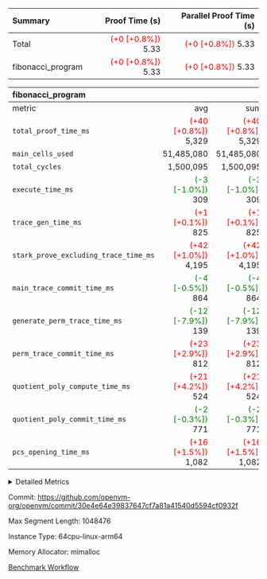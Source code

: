 | Summary | Proof Time (s) | Parallel Proof Time (s) |
|:---|---:|---:|
| Total | <span style='color: red'>(+0 [+0.8%])</span> 5.33 | <span style='color: red'>(+0 [+0.8%])</span> 5.33 |
| fibonacci_program | <span style='color: red'>(+0 [+0.8%])</span> 5.33 | <span style='color: red'>(+0 [+0.8%])</span> 5.33 |


| fibonacci_program |||||
|:---|---:|---:|---:|---:|
|metric|avg|sum|max|min|
| `total_proof_time_ms ` | <span style='color: red'>(+40 [+0.8%])</span> 5,329 | <span style='color: red'>(+40 [+0.8%])</span> 5,329 | <span style='color: red'>(+40 [+0.8%])</span> 5,329 | <span style='color: red'>(+40 [+0.8%])</span> 5,329 |
| `main_cells_used     ` |  51,485,080 |  51,485,080 |  51,485,080 |  51,485,080 |
| `total_cycles        ` |  1,500,095 |  1,500,095 |  1,500,095 |  1,500,095 |
| `execute_time_ms     ` | <span style='color: green'>(-3 [-1.0%])</span> 309 | <span style='color: green'>(-3 [-1.0%])</span> 309 | <span style='color: green'>(-3 [-1.0%])</span> 309 | <span style='color: green'>(-3 [-1.0%])</span> 309 |
| `trace_gen_time_ms   ` | <span style='color: red'>(+1 [+0.1%])</span> 825 | <span style='color: red'>(+1 [+0.1%])</span> 825 | <span style='color: red'>(+1 [+0.1%])</span> 825 | <span style='color: red'>(+1 [+0.1%])</span> 825 |
| `stark_prove_excluding_trace_time_ms` | <span style='color: red'>(+42 [+1.0%])</span> 4,195 | <span style='color: red'>(+42 [+1.0%])</span> 4,195 | <span style='color: red'>(+42 [+1.0%])</span> 4,195 | <span style='color: red'>(+42 [+1.0%])</span> 4,195 |
| `main_trace_commit_time_ms` | <span style='color: green'>(-4 [-0.5%])</span> 864 | <span style='color: green'>(-4 [-0.5%])</span> 864 | <span style='color: green'>(-4 [-0.5%])</span> 864 | <span style='color: green'>(-4 [-0.5%])</span> 864 |
| `generate_perm_trace_time_ms` | <span style='color: green'>(-12 [-7.9%])</span> 139 | <span style='color: green'>(-12 [-7.9%])</span> 139 | <span style='color: green'>(-12 [-7.9%])</span> 139 | <span style='color: green'>(-12 [-7.9%])</span> 139 |
| `perm_trace_commit_time_ms` | <span style='color: red'>(+23 [+2.9%])</span> 812 | <span style='color: red'>(+23 [+2.9%])</span> 812 | <span style='color: red'>(+23 [+2.9%])</span> 812 | <span style='color: red'>(+23 [+2.9%])</span> 812 |
| `quotient_poly_compute_time_ms` | <span style='color: red'>(+21 [+4.2%])</span> 524 | <span style='color: red'>(+21 [+4.2%])</span> 524 | <span style='color: red'>(+21 [+4.2%])</span> 524 | <span style='color: red'>(+21 [+4.2%])</span> 524 |
| `quotient_poly_commit_time_ms` | <span style='color: green'>(-2 [-0.3%])</span> 771 | <span style='color: green'>(-2 [-0.3%])</span> 771 | <span style='color: green'>(-2 [-0.3%])</span> 771 | <span style='color: green'>(-2 [-0.3%])</span> 771 |
| `pcs_opening_time_ms ` | <span style='color: red'>(+16 [+1.5%])</span> 1,082 | <span style='color: red'>(+16 [+1.5%])</span> 1,082 | <span style='color: red'>(+16 [+1.5%])</span> 1,082 | <span style='color: red'>(+16 [+1.5%])</span> 1,082 |



<details>
<summary>Detailed Metrics</summary>

| group | num_segments | keygen_time_ms | commit_exe_time_ms |
| --- | --- | --- | --- |
| fibonacci_program | 1 | 407 | 5 | 

| group | air_name | quotient_deg | interactions | constraints |
| --- | --- | --- | --- | --- |
| fibonacci_program | AccessAdapterAir<16> | 4 | 5 | 11 | 
| fibonacci_program | AccessAdapterAir<2> | 4 | 5 | 11 | 
| fibonacci_program | AccessAdapterAir<32> | 4 | 5 | 11 | 
| fibonacci_program | AccessAdapterAir<4> | 4 | 5 | 11 | 
| fibonacci_program | AccessAdapterAir<64> | 4 | 5 | 11 | 
| fibonacci_program | AccessAdapterAir<8> | 4 | 5 | 11 | 
| fibonacci_program | BitwiseOperationLookupAir<8> | 2 | 2 | 4 | 
| fibonacci_program | MemoryMerkleAir<8> | 4 | 4 | 38 | 
| fibonacci_program | PersistentBoundaryAir<8> | 4 | 3 | 5 | 
| fibonacci_program | PhantomAir | 4 | 3 | 4 | 
| fibonacci_program | Poseidon2PeripheryAir<BabyBearParameters>, 1> | 2 | 1 | 286 | 
| fibonacci_program | ProgramAir | 1 | 1 | 4 | 
| fibonacci_program | RangeTupleCheckerAir<2> | 1 | 1 | 4 | 
| fibonacci_program | Rv32HintStoreAir | 4 | 19 | 21 | 
| fibonacci_program | VariableRangeCheckerAir | 1 | 1 | 4 | 
| fibonacci_program | VmAirWrapper<Rv32BaseAluAdapterAir, BaseAluCoreAir<4, 8> | 4 | 19 | 30 | 
| fibonacci_program | VmAirWrapper<Rv32BaseAluAdapterAir, LessThanCoreAir<4, 8> | 4 | 17 | 35 | 
| fibonacci_program | VmAirWrapper<Rv32BaseAluAdapterAir, ShiftCoreAir<4, 8> | 4 | 23 | 84 | 
| fibonacci_program | VmAirWrapper<Rv32BranchAdapterAir, BranchEqualCoreAir<4> | 4 | 11 | 17 | 
| fibonacci_program | VmAirWrapper<Rv32BranchAdapterAir, BranchLessThanCoreAir<4, 8> | 4 | 13 | 32 | 
| fibonacci_program | VmAirWrapper<Rv32CondRdWriteAdapterAir, Rv32JalLuiCoreAir> | 4 | 10 | 15 | 
| fibonacci_program | VmAirWrapper<Rv32JalrAdapterAir, Rv32JalrCoreAir> | 4 | 16 | 16 | 
| fibonacci_program | VmAirWrapper<Rv32LoadStoreAdapterAir, LoadSignExtendCoreAir<4, 8> | 4 | 18 | 21 | 
| fibonacci_program | VmAirWrapper<Rv32LoadStoreAdapterAir, LoadStoreCoreAir<4> | 4 | 17 | 27 | 
| fibonacci_program | VmAirWrapper<Rv32MultAdapterAir, DivRemCoreAir<4, 8> | 4 | 25 | 72 | 
| fibonacci_program | VmAirWrapper<Rv32MultAdapterAir, MulHCoreAir<4, 8> | 4 | 24 | 23 | 
| fibonacci_program | VmAirWrapper<Rv32MultAdapterAir, MultiplicationCoreAir<4, 8> | 4 | 19 | 13 | 
| fibonacci_program | VmAirWrapper<Rv32RdWriteAdapterAir, Rv32AuipcCoreAir> | 4 | 11 | 12 | 
| fibonacci_program | VmConnectorAir | 4 | 3 | 8 | 

| group | air_name | segment | rows | prep_cols | perm_cols | main_cols | cells |
| --- | --- | --- | --- | --- | --- | --- | --- |
| fibonacci_program | AccessAdapterAir<8> | 0 | 32 |  | 12 | 17 | 928 | 
| fibonacci_program | BitwiseOperationLookupAir<8> | 0 | 65,536 | 3 | 8 | 2 | 655,360 | 
| fibonacci_program | MemoryMerkleAir<8> | 0 | 256 |  | 12 | 32 | 11,264 | 
| fibonacci_program | PersistentBoundaryAir<8> | 0 | 32 |  | 8 | 20 | 896 | 
| fibonacci_program | PhantomAir | 0 | 2 |  | 8 | 6 | 28 | 
| fibonacci_program | Poseidon2PeripheryAir<BabyBearParameters>, 1> | 0 | 256 |  | 8 | 300 | 78,848 | 
| fibonacci_program | ProgramAir | 0 | 4,096 |  | 8 | 10 | 73,728 | 
| fibonacci_program | RangeTupleCheckerAir<2> | 0 | 524,288 | 2 | 8 | 1 | 4,718,592 | 
| fibonacci_program | Rv32HintStoreAir | 0 | 4 |  | 24 | 32 | 224 | 
| fibonacci_program | VariableRangeCheckerAir | 0 | 262,144 | 2 | 8 | 1 | 2,359,296 | 
| fibonacci_program | VmAirWrapper<Rv32BaseAluAdapterAir, BaseAluCoreAir<4, 8> | 0 | 1,048,576 |  | 28 | 36 | 67,108,864 | 
| fibonacci_program | VmAirWrapper<Rv32BaseAluAdapterAir, LessThanCoreAir<4, 8> | 0 | 524,288 |  | 24 | 37 | 31,981,568 | 
| fibonacci_program | VmAirWrapper<Rv32BranchAdapterAir, BranchEqualCoreAir<4> | 0 | 262,144 |  | 16 | 26 | 11,010,048 | 
| fibonacci_program | VmAirWrapper<Rv32BranchAdapterAir, BranchLessThanCoreAir<4, 8> | 0 | 4 |  | 20 | 32 | 208 | 
| fibonacci_program | VmAirWrapper<Rv32CondRdWriteAdapterAir, Rv32JalLuiCoreAir> | 0 | 131,072 |  | 16 | 18 | 4,456,448 | 
| fibonacci_program | VmAirWrapper<Rv32JalrAdapterAir, Rv32JalrCoreAir> | 0 | 16 |  | 20 | 28 | 768 | 
| fibonacci_program | VmAirWrapper<Rv32LoadStoreAdapterAir, LoadStoreCoreAir<4> | 0 | 16 |  | 28 | 40 | 1,088 | 
| fibonacci_program | VmAirWrapper<Rv32RdWriteAdapterAir, Rv32AuipcCoreAir> | 0 | 8 |  | 16 | 21 | 296 | 
| fibonacci_program | VmConnectorAir | 0 | 2 | 1 | 8 | 4 | 24 | 

| group | segment | trace_gen_time_ms | total_proof_time_ms | total_cycles | total_cells | stark_prove_excluding_trace_time_ms | quotient_poly_compute_time_ms | quotient_poly_commit_time_ms | perm_trace_commit_time_ms | pcs_opening_time_ms | main_trace_commit_time_ms | main_cells_used | generate_perm_trace_time_ms | execute_time_ms |
| --- | --- | --- | --- | --- | --- | --- | --- | --- | --- | --- | --- | --- | --- | --- |
| fibonacci_program | 0 | 825 | 5,329 | 1,500,095 | 122,458,476 | 4,195 | 524 | 771 | 812 | 1,082 | 864 | 51,485,080 | 139 | 309 | 

</details>


Commit: https://github.com/openvm-org/openvm/commit/30e4e64e39837647cf7a81a41540d5594cf0932f

Max Segment Length: 1048476

Instance Type: 64cpu-linux-arm64

Memory Allocator: mimalloc

[Benchmark Workflow](https://github.com/openvm-org/openvm/actions/runs/12982845738)
